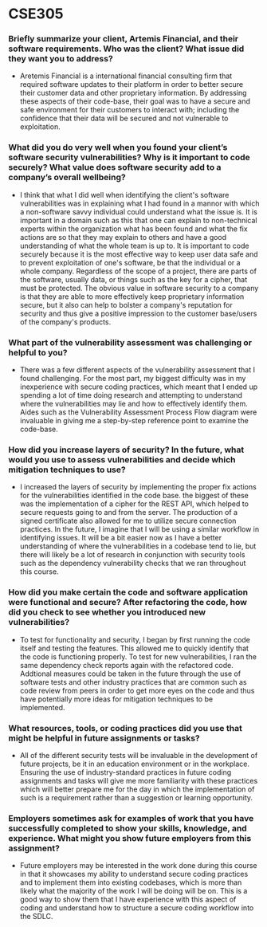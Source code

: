 # CSE305


### Briefly summarize your client, Artemis Financial, and their software requirements. Who was the client? What issue did they want you to address?
- Aretemis Financial is a international financial consulting firm that required software updates to their platform in order to better secure their customer data and other proprietary information. By addressing these aspects of their code-base, their goal was to have a secure and safe environment for their customers to interact with; including the confidence that their data will be secured and not vulnerable to exploitation.
  
### What did you do very well when you found your client’s software security vulnerabilities? Why is it important to code securely? What value does software security add to a company’s overall wellbeing?
- I think that what I did well when identifying the client's software vulnerabilities was in explaining what I had found in a mannor with which a non-software savvy individual could understand what the issue is. It is important in a domain such as this that one can explain to non-technical experts within the organization what has been found and what the fix actions are so that they may explain to others and have a good understanding of what the whole team is up to. It is important to code securely because it is the most effective way to keep user data safe and to prevent exploitation of one's software, be that the individual or a whole company. Regardless of the scope of a project, there are parts of the software, usually data, or things such as the key for a cipher, that must be protected. The obvious value in software security to a company is that they are able to more effectively keep proprietary information secure, but it also can help to bolster a company's reputation for security and thus give a positive impression to the customer base/users of the company's products.
  
### What part of the vulnerability assessment was challenging or helpful to you?
- There was a few different aspects of the vulnerability assessment that I found challenging. For the most part, my biggest difficulty was in my inexperience with secure coding practices, which meant that I ended up spending a lot of time doing research and attempting to understand where the vulnerabilities may lie and how to effectively identify them. Aides such as the Vulnerability Assessment Process Flow diagram were invaluable in giving me a step-by-step reference point to examine the code-base.

### How did you increase layers of security? In the future, what would you use to assess vulnerabilities and decide which mitigation techniques to use?
- I increased the layers of security by implementing the proper fix actions for the vulnerabilities identified in the code base. the biggest of these was the implementation of a cipher for the REST API, which helped to secure requests going to and from the server. The production of a signed certificate also allowed for me to utilize secure connection practices. In the future, I imagine that I will be using a similar workflow in identifying issues. It will be a bit easier now as I have a better understanding of where the vulnerabilities in a codebase tend to lie, but there will likely be a lot of research in conjunction with security tools such as the dependency vulnerability checks that we ran throughout this course.
  
### How did you make certain the code and software application were functional and secure? After refactoring the code, how did you check to see whether you introduced new vulnerabilities?
- To test for functionality and security, I began by first running the code itself and testing the features. This allowed me to quickly identify that the code is functioning properly. To test for new vulnerabilities, I ran the same dependency check reports again with the refactored code. Addtional measures could be taken in the future through the use of software tests and other industry practices that are common such as code review from peers in order to get more eyes on the code and thus have potentially more ideas for mitigation techniques to be implemented.

### What resources, tools, or coding practices did you use that might be helpful in future assignments or tasks?
- All of the different security tests will be invaluable in the development of future projects, be it in an education environment or in the workplace. Ensuring the use of industry-standard practices in future coding assignments and tasks will give me more familiarity with these practices which will better prepare me for the day in which the implementation of such is a requirement rather than a suggestion or learning opportunity.
  
### Employers sometimes ask for examples of work that you have successfully completed to show your skills, knowledge, and experience. What might you show future employers from this assignment?
- Future employers may be interested in the work done during this course in that it showcases my ability to understand secure coding practices and to implement them into existing codebases, which is more than likely what the majority of the work I will be doing will be on. This is a good way to show them that I have experience with this aspect of coding and understand how to structure a secure coding workflow into the SDLC.
